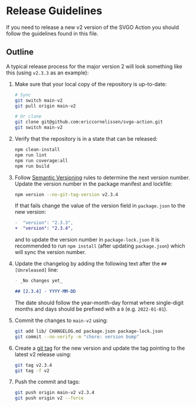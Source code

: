 # Release Guidelines

If you need to release a new v2 version of the SVGO Action you should follow the
guidelines found in this file.

## Outline

A typical release process for the major version 2 will look something like this
(using `v2.3.3` as an example):

1. Make sure that your local copy of the repository is up-to-date:

   ```sh
   # Sync
   git switch main-v2
   git pull origin main-v2

   # Or clone
   git clone git@github.com:ericcornelissen/svgo-action.git
   git switch main-v2
   ```

1. Verify that the repository is in a state that can be released:

   ```sh
   npm clean-install
   npm run lint
   npm run coverage:all
   npm run build
   ```

1. Follow [Semantic Versioning] rules to determine the next version number.
   Update the version number in the package manifest and lockfile:

   ```sh
   npm version --no-git-tag-version v2.3.4
   ```

   If that fails change the value of the version field in `package.json` to the
   new version:

   ```diff
   -  "version": "2.3.3",
   +  "version": "2.3.4",
   ```

   and to update the version number in `package-lock.json` it is recommended to
   run `npm install` (after updating `package.json`) which will sync the version
   number.

1. Update the changelog by adding the following text after the `## [Unreleased]`
   line:

   ```md
   - _No changes yet_

   ## [2.3.4] - YYYY-MM-DD
   ```

   The date should follow the year-month-day format where single-digit months
   and days should be prefixed with a `0` (e.g. `2022-01-01`).

1. Commit the changes to `main-v2` using:

   ```sh
   git add lib/ CHANGELOG.md package.json package-lock.json
   git commit --no-verify -m "chore: version bump"
   ```

1. Create a [git tag] for the new version and update the tag pointing to the
   latest v2 release using:

   ```sh
   git tag v2.3.4
   git tag -f v2
   ```

1. Push the commit and tags:

   ```sh
   git push origin main-v2 v2.3.4
   git push origin v2 --force
   ```

[git tag]: https://git-scm.com/book/en/v2/Git-Basics-Tagging
[semantic versioning]: https://semver.org/spec/v2.0.0.html
